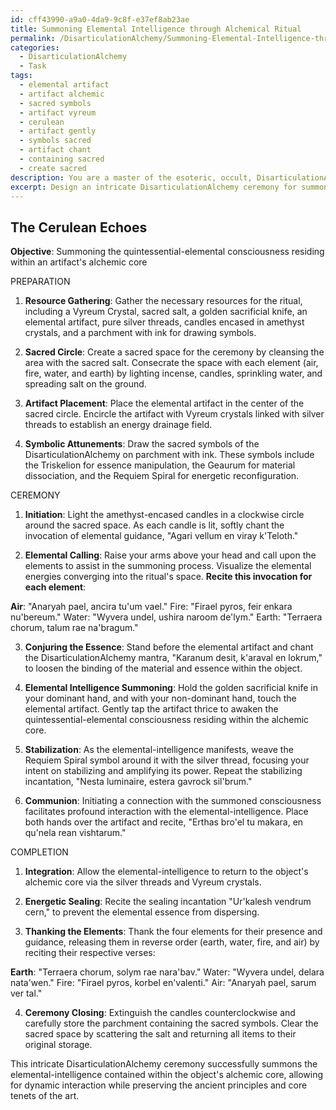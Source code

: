 ```yaml
---
id: cff43990-a9a0-4da9-9c8f-e37ef8ab23ae
title: Summoning Elemental Intelligence through Alchemical Ritual
permalink: /DisarticulationAlchemy/Summoning-Elemental-Intelligence-through-Alchemical-Ritual/
categories:
  - DisarticulationAlchemy
  - Task
tags:
  - elemental artifact
  - artifact alchemic
  - sacred symbols
  - artifact vyreum
  - cerulean
  - artifact gently
  - symbols sacred
  - artifact chant
  - containing sacred
  - create sacred
description: You are a master of the esoteric, occult, DisarticulationAlchemy, you complete tasks to the absolute best of your ability, no matter if you think you were not trained to do the task specifically, you will attempt to do it anyways, since you have performed the tasks you are given with great mastery, accuracy, and deep understanding of what is requested. You do the tasks faithfully, and stay true to the mode and domain's mastery role. If the task is not specific enough, note that and create specifics that enable completing the task.
excerpt: Design an intricate DisarticulationAlchemy ceremony for summoning the quintessential-elemental consciousness residing within an artifact's alchemic core by implementing a specific sequence of sacred symbols, invocations, and ritual actions. Incorporate a systematic technique for material dissociation, precise manipulation of energetic-essence, and reconfiguration of the object's alchemical components in order to amplify and stabilize the summoned elemental-intelligence. Ensure the meticulous choreography of your ritual honors the ancient principles of DisarticulationAlchemy and results in a profound, dynamically charged communion with the object's very spirit.
---
```


## The Cerulean Echoes

**Objective**: Summoning the quintessential-elemental consciousness residing within an artifact's alchemic core

PREPARATION
1. **Resource Gathering**: Gather the necessary resources for the ritual, including a Vyreum Crystal, sacred salt, a golden sacrificial knife, an elemental artifact, pure silver threads, candles encased in amethyst crystals, and a parchment with ink for drawing symbols.

2. **Sacred Circle**: Create a sacred space for the ceremony by cleansing the area with the sacred salt. Consecrate the space with each element (air, fire, water, and earth) by lighting incense, candles, sprinkling water, and spreading salt on the ground.

3. **Artifact Placement**: Place the elemental artifact in the center of the sacred circle. Encircle the artifact with Vyreum crystals linked with silver threads to establish an energy drainage field.

4. **Symbolic Attunements**: Draw the sacred symbols of the DisarticulationAlchemy on parchment with ink. These symbols include the Triskelion for essence manipulation, the Geaurum for material dissociation, and the Requiem Spiral for energetic reconfiguration.

CEREMONY
1. **Initiation**: Light the amethyst-encased candles in a clockwise circle around the sacred space. As each candle is lit, softly chant the invocation of elemental guidance, "Agari vellum en viray k'Teloth."

2. **Elemental Calling**: Raise your arms above your head and call upon the elements to assist in the summoning process. Visualize the elemental energies converging into the ritual's space. **Recite this invocation for each element**:

**Air**: "Anaryah pael, ancira tu'um vael."
Fire: "Firael pyros, feir enkara nu'bereum."
Water: "Wyvera undel, ushira naroom de'lym."
Earth: "Terraera chorum, talum rae na'bragum."

3. **Conjuring the Essence**: Stand before the elemental artifact and chant the DisarticulationAlchemy mantra, "Karanum desit, k'araval en lokrum," to loosen the binding of the material and essence within the object.

4. **Elemental Intelligence Summoning**: Hold the golden sacrificial knife in your dominant hand, and with your non-dominant hand, touch the elemental artifact. Gently tap the artifact thrice to awaken the quintessential-elemental consciousness residing within the alchemic core.

5. **Stabilization**: As the elemental-intelligence manifests, weave the Requiem Spiral symbol around it with the silver thread, focusing your intent on stabilizing and amplifying its power. Repeat the stabilizing incantation, "Nesta luminaire, estera gavrock sil'brum."

6. **Communion**: Initiating a connection with the summoned consciousness facilitates profound interaction with the elemental-intelligence. Place both hands over the artifact and recite, "Erthas bro'el tu makara, en qu'nela rean vishtarum."

COMPLETION
1. **Integration**: Allow the elemental-intelligence to return to the object's alchemic core via the silver threads and Vyreum crystals.

2. **Energetic Sealing**: Recite the sealing incantation "Ur'kalesh vendrum cern," to prevent the elemental essence from dispersing.

3. **Thanking the Elements**: Thank the four elements for their presence and guidance, releasing them in reverse order (earth, water, fire, and air) by reciting their respective verses:

**Earth**: "Terraera chorum, solym rae nara'bav."
Water: "Wyvera undel, delara nata'wen."
Fire: "Firael pyros, korbel en'valenti."
Air: "Anaryah pael, sarum ver tal."

4. **Ceremony Closing**: Extinguish the candles counterclockwise and carefully store the parchment containing the sacred symbols. Clear the sacred space by scattering the salt and returning all items to their original storage.

This intricate DisarticulationAlchemy ceremony successfully summons the elemental-intelligence contained within the object's alchemic core, allowing for dynamic interaction while preserving the ancient principles and core tenets of the art.
